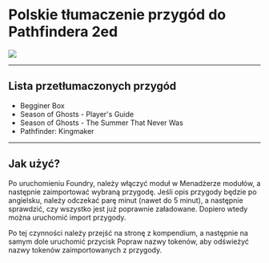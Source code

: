 # Polskie tłumaczenie przygód do Pathfindera 2ed

![](https://img.shields.io/github/v/release/Lioheart/PF2e-Adventures-PL)

----
## Lista przetłumaczonych przygód

- Begginer Box
- Season of Ghosts - Player's Guide
- Season of Ghosts - The Summer That Never Was
- Pathfinder: Kingmaker

----
## Jak użyć?

Po uruchomieniu Foundry, należy włączyć moduł w Menadżerze modułów, a następnie zaimportować wybraną przygodę. Jeśli opis przygody będzie po angielsku, należy odczekać parę minut (nawet do 5 minut), a następnie sprawdzić, czy wszystko jest już poprawnie załadowane. Dopiero wtedy można uruchomić import przygody.

Po tej czynności należy przejść na stronę z kompendium, a następnie na samym dole uruchomić przycisk Popraw nazwy tokenów, aby odświeżyć nazwy tokenów zaimportowanych z przygody.
